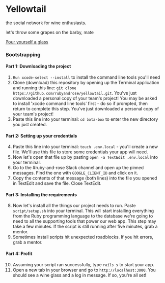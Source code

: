 # Yellowtail

the social network for wine enthusiasts.

let's throw some grapes on the barby, mate

[Pour yourself a glass](https://rubyrose-yellowtail.herokuapp.com/)

### Bootstrapping
#### Part 1: Downloading the project
1. `Run xcode-select --install` to install the command line tools you'll need
2. Clone (download) this repository by opening up the Terminal application and running this line: 
`git clone https://github.com/rubyandrose/yellowtail.git`. You've just downloaded a personal copy
of your team's project!
You may be asked to install 'xcode command line tools' first - do so if prompted, then return to complete this step. You've just downloaded a personal copy
of your team's project!
3. Paste this line into your terminal: `cd bota-box` to enter the new directory you just created.

#### Part 2: Setting up your credentials
4. Paste this line into your terminal: `touch .env.local` - you'll create a new file. We'll use this file to store some credentials your app will need.
5. Now let's open that file up by pasting `open -a TextEdit .env.local` into your terminal.
6. Go to the #ruby-and-rose Slack channel and open up the pinned messages. Find the one with `GOOGLE_CLIENT_ID` and click on it.
7. Copy the contents of that message (both lines) into the file you opened in TextEdit and save the file. Close TextEdit.

#### Part 3: Installing the requirements
8. Now let's install all the things our project needs to run. Paste `script/setup.sh` into your terminal. This will start installing everything from the Ruby programming language to the database we're going to need to all the supporting tools that power our web app. This step may take a few minutes. If the script is still running after five minutes, grab a mentor.
9. Sometimes install scripts hit unexpected roadblocks. If you hit errors, grab a mentor.

#### Part 4: Profit
10. Assuming your script ran successfully, type `rails s` to start your app.
11. Open a new tab in your browser and go to `http://localhost:3000`. You should see a wine glass and a log in message. If so, you're all set!
